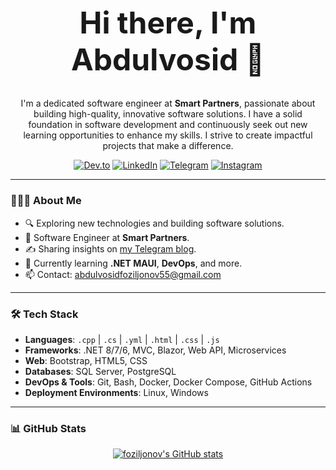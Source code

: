 <div align="center">
<h1 style="font-size: 48px;"> Hi there, I'm Abdulvosid 👋</h1>
  
  I'm a dedicated software engineer at **Smart Partners**, passionate about building high-quality, innovative software solutions. I have a solid foundation in software development and continuously seek out new learning opportunities to enhance my skills. I strive to create impactful projects that make a difference.
  
  <p>
    <a href="https://dev.to/foziljonov7"><img alt="Dev.to" src="https://img.shields.io/badge/Dev.to-0A0A0A?style=flat-square&logo=dev-dot-to&logoColor=white"></a>
    <a href="https://www.linkedin.com/in/foziljonov7/"><img alt="LinkedIn" src="https://img.shields.io/badge/LinkedIn-0077B5?style=flat-square&logo=linkedin&logoColor=white"></a>
    <a href="https://t.me/AFoziljonov_Blog"><img alt="Telegram" src="https://img.shields.io/badge/Telegram-2CA5E0?style=flat-square&logo=telegram&logoColor=white"></a>
    <a href="https://instagram.com/foziljonov777"><img alt="Instagram" src="https://img.shields.io/badge/Instagram-E4405F?style=flat-square&logo=instagram&logoColor=white"></a>
  </p>
  
  ---
</div>

### 👨🏻‍💻 About Me
- 🔍 Exploring new technologies and building software solutions.
- 💼 Software Engineer at **Smart Partners**.
- ✍️ Sharing insights on [my Telegram blog](https://t.me/foziljonovs_tweet).
- 🌱 Currently learning **.NET MAUI**, **DevOps**, and more.
- 📫 Contact: [abdulvosidfoziljonov55@gmail.com](mailto:abdulvosidfoziljonov55@gmail.com)

---

### 🛠 Tech Stack
- **Languages**: `.cpp` | `.cs` | `.yml` | `.html` | `.css` | `.js`
- **Frameworks**: .NET 8/7/6, MVC, Blazor, Web API, Microservices
- **Web**: Bootstrap, HTML5, CSS
- **Databases**: SQL Server, PostgreSQL
- **DevOps & Tools**: Git, Bash, Docker, Docker Compose, GitHub Actions
- **Deployment Environments**: Linux, Windows

---

### 📊 GitHub Stats
<div align="center">
  <a href="https://github.com/foziljonovs">
    <img src="https://github-readme-stats.vercel.app/api?username=foziljonovs&count_private=true&include_all_commits=true&show_icons=true&theme=dark&title_color=007bff&icon_color=007bff&bg_color=171c28&hide=prs&langs_count=10" alt="foziljonov's GitHub stats"/>
  </a>
</div>

